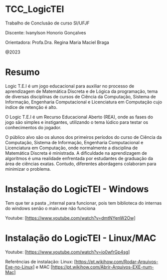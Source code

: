 # TCC_LogicTEI
Trabalho de Conclusão de curso SI/UFJF

Discente: Ivanylson Honorio Gonçalves

Orientadora: Profa.Dra. Regina Maria Maciel Braga

@2023

# Resumo
Logic T.E.I é um  jogo educacional para auxiliar no processo de aprendizagem de Matemática Discreta e de Lógica da programação, tema de diversas disciplinas de cursos de Ciência da Computação, Sistema de Informação, Engenharia Computacional e Licenciatura em Computação cujo índice de retenção é alto. 

O Logic T.E.I é um Recurso Educacional Aberto (REA), onde as fases do jogo são simples e instigantes, utilizando o tema lúdico para testar os conhecimentos do jogador.

O público alvo são os alunos dos primeiros períodos do curso de Ciência da Computação, Sistema de Informação, Engenharia Computacional e Licenciatura em Computação, onde normalmente a disciplina de Matemática Discreta é ministrada. A dificuldade na aprendizagem de algoritmos é uma realidade enfrentada por estudantes de graduação da área de ciências exatas. Contudo, diferentes abordagens colaboram para minimizar o problema.
 

# Instalação do LogicTEI - Windows
Tem que ter a pasta _internal para funcionar, pois tem biblioteca do internas do windows senão o main.exe não funciona

Youtube: [https://www.youtube.com/watch?v=dmtNYenW2Ow] 

# Instalação do LogicTEI - Linux/MAC
Youtube: [https://www.youtube.com/watch?v=io0wfrGp4sg]

Referências de instalação: Linux: [https://pt.wikihow.com/Rodar-Arquivos-Exe-no-Linux] e MAC [https://pt.wikihow.com/Abrir-Arquivos-EXE-num-Mac]
